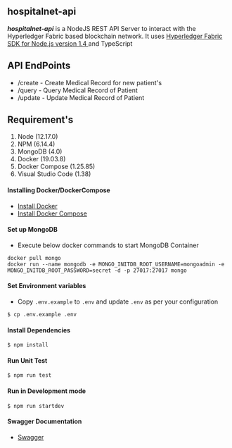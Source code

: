 ## hospitalnet-api
***hospitalnet-api*** is a NodeJS REST API Server to interact with the Hyperledger Fabric based blockchain network. It uses [Hyperledger Fabric SDK for Node.js version 1.4 ](https://hyperledger.github.io/fabric-sdk-node/) and TypeScript

## API EndPoints
- /create - Create Medical Record for new patient's
- /query - Query Medical Record of Patient
- /update - Update Medical Record of Patient

## Requirement's
1. Node (12.17.0)
2. NPM (6.14.4)
3. MongoDB (4.0)
4. Docker (19.03.8)
4. Docker Compose (1.25.85)
6. Visual Studio Code (1.38) 

#### Installing Docker/DockerCompose
- [Install Docker](https://docs.docker.com/install/)
- [Install Docker Compose](https://docs.docker.com/compose/install/)


#### Set up MongoDB
- Execute below docker commands to start MongoDB Container
```shell script
docker pull mongo 
docker run --name mongodb -e MONGO_INITDB_ROOT_USERNAME=mongoadmin -e MONGO_INITDB_ROOT_PASSWORD=secret -d -p 27017:27017 mongo
```

#### Set Environment variables
- Copy `.env.example` to `.env` and update `.env` as per your configuration

```shell script
$ cp .env.example .env
```

####  Install Dependencies
```shell script
$ npm install
```

####  Run Unit Test
```shell script
$ npm run test
```
#### Run in Development mode 
```shell script
$ npm run startdev
```

#### Swagger Documentation 
- [Swagger](http://localhost:5001/v1/api-docs/)
